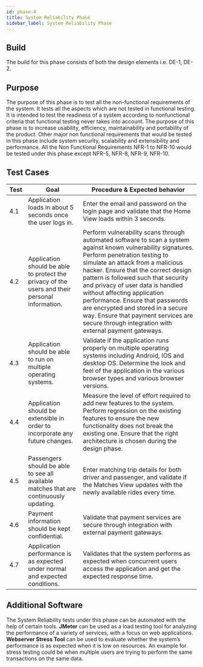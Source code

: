 ```yaml
---
id: phase-4
title: System Reliability Phase
sidebar_label: System Reliability Phase
---
```


## Build

The build for this phase consists of both the design elements i.e. DE-1, DE-2. 

## Purpose

The purpose of this phase is to test all the non-functional requirements of the system. It tests all the aspects which are not tested in functional testing. It is intended to test the readiness of a system according to nonfunctional criteria that functional testing never takes into account. The purpose of this phase is to increase usability, efficiency, maintainability and portability of the product. Other major non functional requirements that would be tested in this phase include system security, scalability and extensibility and performance. All the Non Functional Requirements NFR-1 to NFR-10 would be tested under this phase except NFR-5, NFR-8, NFR-9, NFR-10.


## Test Cases

| Test | Goal | Procedure & Expected behavior |
|------|------|-----------|
4.1 | Application loads in about 5 seconds once the user logs in. | Enter the email and password on the login page and validate that the Home View loads within 3 seconds.
4.2 | Application should be able to protect the privacy of the users and their personal information. | Perform vulnerability scans through automated software to scan a system against known vulnerability signatures. Perform penetration testing to simulate an attack from a malicious hacker. Ensure that the correct design pattern is followed such that security and privacy of user data is handled without affecting application performance. Ensure that passwords are encrypted and stored in a secure way. Ensure that payment services are secure through integration with external payment gateways.
4.3 | Application should be able to run on multiple operating systems. | Validate if the application runs properly on multiple operating systems including Android, IOS and desktop OS. Determine the look and feel of the application in the various browser types and various browser versions.
4.4 | Application should be extensible in order to incorporate any future changes. | Measure the level of effort required to add new features to the system. Perform regression on the existing features to ensure the new functionality does not break the existing one. Ensure that the right architecture is chosen during the design phase.
4.5 | Passengers should be able to see all available matches that are continuously updating. | Enter matching trip details for both driver and passenger, and validate if the Matches View updates with the newly available rides every time.
4.6 | Payment information should be kept confidential. | Validate that payment services are secure through integration with external payment gateways.
4.7 | Application performance is as expected under normal and expected conditions. | Validates that the system performs as expected when concurrent users access the application and get the expected response time.


## Additional Software

The System Reliability tests under this phase can be automated with the help of certain tools. **JMeter** can be used as a load testing tool for analyzing the performance of a variety of services, with a focus on web applications. **Webserver Stress Tool** can be used to evaluate whether the system’s performance is as expected when it is low on resources. An example for stress testing could be when multiple users are trying to perform the same transactions on the same data.
